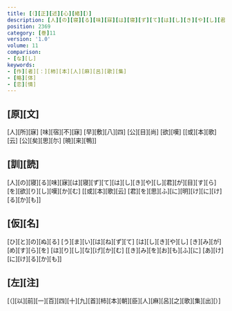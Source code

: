 ```yaml
---
title: [（][正][述][心][緒][）]
description: [人][の][寝][る][味][寐][は][寝][ず][て][は][し][き][や][し][君][が][目][す][ら][を][欲][り][し][嘆][か][む] [[或][本][歌][云] [君][を][思][ふ][に][明][け][に][け][る][か][も]]
position: 2369
category: [巻]11
version: '1.0'
volume: 11
comparison:
- [な][し]
keywords:
- [作][者][：][柿][本][人][麻][呂][歌][集]
- [略][体]
- [恋][情]
---
```


## [原][文]

[人][所][寐] [味][宿][不][寐] [早][敷][八][四] [公][目][尚] [欲][嘆] [[或][本][歌][云] [公][矣][思][尓] [暁][来][鴨]]

## [訓][読]

[人][の][寝][る][味][寐][は][寝][ず][て][は][し][き][や][し][君][が][目][す][ら][を][欲][り][し][嘆][か][む] [[或][本][歌][云] [君][を][思][ふ][に][明][け][に][け][る][か][も]]

## [仮][名]

[ひ][と][の][ぬ][る] [う][ま][い][は][ね][ず][て] [は][し][き][や][し] [き][み][が][め][す][ら][を] [ほ][り][し][な][げ][か][む] [[き][み][を][お][も][ふ][に] [あ][け][に][け][る][か][も]]

## [左][注]

[（][以][前][一][百][四][十][九][首][柿][本][朝][臣][人][麻][呂][之][歌][集][出][）]
